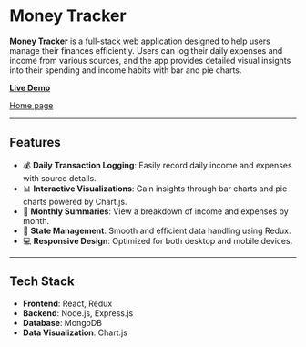 # Money Tracker

**Money Tracker** is a full-stack web application designed to help users manage their finances efficiently. Users can log their daily expenses and income from various sources, and the app provides detailed visual insights into their spending and income habits with bar and pie charts.

**[Live Demo](https://moneytracker-awm.netlify.app/)**

[Home page](.\money-1.jpg)


---

## Features

- 💰 **Daily Transaction Logging**: Easily record daily income and expenses with source details.
- 📊 **Interactive Visualizations**: Gain insights through bar charts and pie charts powered by Chart.js.
- 📅 **Monthly Summaries**: View a breakdown of income and expenses by month.
- 🔄 **State Management**: Smooth and efficient data handling using Redux.
- 💻 **Responsive Design**: Optimized for both desktop and mobile devices.

---

## Tech Stack

- **Frontend**: React, Redux
- **Backend**: Node.js, Express.js
- **Database**: MongoDB
- **Data Visualization**: Chart.js

